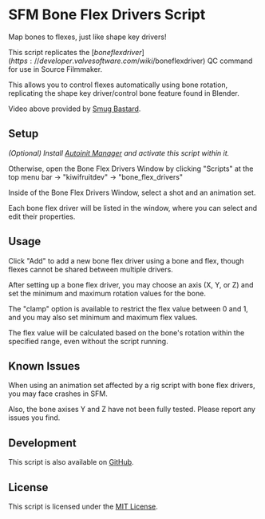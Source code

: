 # SFM Bone Flex Drivers Script
Map bones to flexes, just like shape key drivers!

This script replicates the [$boneflexdriver](https://developer.valvesoftware.com/wiki/$boneflexdriver) QC command for use in Source Filmmaker.

This allows you to control flexes automatically using bone rotation, replicating the shape key driver/control bone feature found in Blender.

Video above provided by [Smug Bastard](https://steamcommunity.com/profiles/76561198027986401).

## Setup
*(Optional) Install [Autoinit Manager](https://steamcommunity.com/sharedfiles/filedetails/?id=3400621327) and activate this script within it.*

Otherwise, open the Bone Flex Drivers Window by clicking "Scripts" at the top menu bar -> "kiwifruitdev" -> "bone_flex_drivers"

Inside of the Bone Flex Drivers Window, select a shot and an animation set.

Each bone flex driver will be listed in the window, where you can select and edit their properties.

## Usage

Click "Add" to add a new bone flex driver using a bone and flex, though flexes cannot be shared between multiple drivers.

After setting up a bone flex driver, you may choose an axis (X, Y, or Z) and set the minimum and maximum rotation values for the bone.

The "clamp" option is available to restrict the flex value between 0 and 1, and you may also set minimum and maximum flex values.

The flex value will be calculated based on the bone's rotation within the specified range, even without the script running.

## Known Issues
When using an animation set affected by a rig script with bone flex drivers, you may face crashes in SFM.

Also, the bone axises Y and Z have not been fully tested. Please report any issues you find.

## Development
This script is also available on [GitHub](https://github.com/KiwifruitDev/sfm_bone_flex_drivers).

## License
This script is licensed under the [MIT License](https://github.com/KiwifruitDev/sfm_bone_flex_drivers/blob/main/LICENSE).
